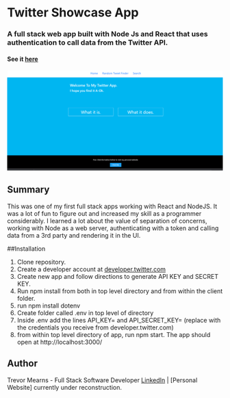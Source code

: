# Twitter Showcase App
 
 ### A full stack web app built with Node Js and React that uses authentication to call data from the Twitter API.
 
#### See it [here](https://twitteris-appicus.herokuapp.com/)
 
 ![](readMeScreenshot.png)
 
## Summary
This was one of my first full stack apps working with React and NodeJS. It was a lot of fun to figure out and increased my skill as a programmer considerably. I learned a lot about the value of separation of concerns, working with Node as a web server, authenticating with a token and calling data from a 3rd party and rendering it in the UI.

##Installation
1. Clone repository.
2. Create a developer account at [developer.twitter.com](https://developer.twitter.com/en) 
3. Create new app and follow directions to generate API KEY and SECRET KEY.
4. Run npm install from both in top level directory and from within the client folder.
5. run npm install dotenv
6. Create folder called .env in top level of directory
7. Inside .env add the lines API_KEY=<your api key> and API_SECRET_KEY=<your secret api key> (replace <text> with the credentials you receive from developer.twitter.com)
8. from within top level directory of app, run npm start. The app should open at http://localhost:3000/

## Author
Trevor Mearns - Full Stack Software Developer [LinkedIn](https://www.linkedin.com/in/trevor-mearns-8a042a56/) | [Personal Website] currently under reconstruction.





